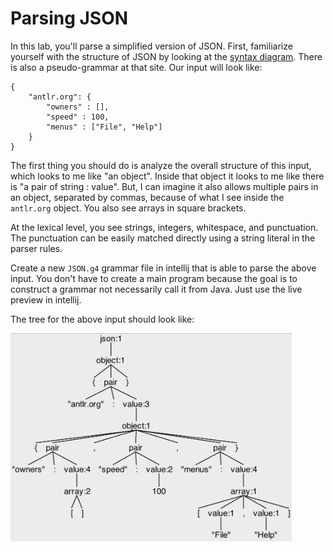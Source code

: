 # Parsing JSON

In this lab, you'll parse a simplified version of JSON. First, familiarize yourself with the structure of JSON by looking at the [syntax diagram](http://json.org).  There is also a pseudo-grammar at that site. Our input will look like:

```
{
	"antlr.org": {
		"owners" : [],
		"speed" : 100,
		"menus" : ["File", "Help"]
	}
}
```

The first thing you should do is analyze the overall structure of this input, which looks to me like "an object". Inside that object it looks to me like there is "a pair of string : value". But, I can imagine it also allows multiple pairs in an object, separated by commas, because of what I see inside the `antlr.org` object. You also see arrays in square brackets.

At the lexical level, you see strings, integers, whitespace, and punctuation. The punctuation can be easily matched directly using a string literal in the parser rules.

Create a new `JSON.g4` grammar file in intellij that is able to parse the above input. You don't have to create a main program because the goal is to construct a grammar not necessarily call it from Java. Just use the live preview in intellij.

The tree for the above input should look like:

<img src=images/json.png width=450>
